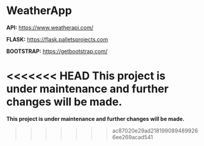 # WeatherApp

<strong>API:</strong> https://www.weatherapi.com/

<strong>FLASK:</strong> https://flask.palletsprojects.com

<strong>BOOTSTRAP:</strong> https://getbootstrap.com/

<<<<<<< HEAD
<strong>This project is under maintenance and further changes will be made.</strong>
=======
<strong>This project is under maintenance and further changes will be made.</strong>
>>>>>>> ac87020e29ad2181990894899266ee269acad541
